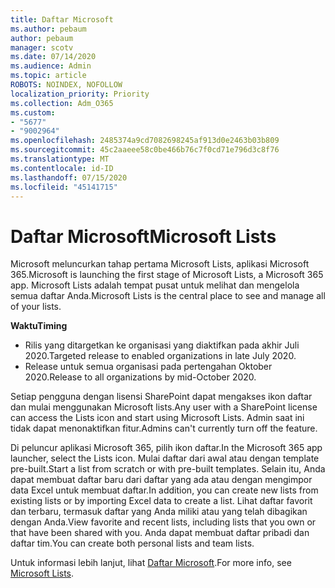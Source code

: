 ```yaml
---
title: Daftar Microsoft
ms.author: pebaum
author: pebaum
manager: scotv
ms.date: 07/14/2020
ms.audience: Admin
ms.topic: article
ROBOTS: NOINDEX, NOFOLLOW
localization_priority: Priority
ms.collection: Adm_O365
ms.custom:
- "5677"
- "9002964"
ms.openlocfilehash: 2485374a9cd7082698245af913d0e2463b03b809
ms.sourcegitcommit: 45c2aaeee58c0be466b76c7f0cd71e796d3c8f76
ms.translationtype: MT
ms.contentlocale: id-ID
ms.lasthandoff: 07/15/2020
ms.locfileid: "45141715"
---
```

# <a name="microsoft-lists"></a><span data-ttu-id="f629f-102">Daftar Microsoft</span><span class="sxs-lookup"><span data-stu-id="f629f-102">Microsoft Lists</span></span>

<span data-ttu-id="f629f-103">Microsoft meluncurkan tahap pertama Microsoft Lists, aplikasi Microsoft 365.</span><span class="sxs-lookup"><span data-stu-id="f629f-103">Microsoft is launching the first stage of Microsoft Lists, a Microsoft 365 app.</span></span> <span data-ttu-id="f629f-104">Microsoft Lists adalah tempat pusat untuk melihat dan mengelola semua daftar Anda.</span><span class="sxs-lookup"><span data-stu-id="f629f-104">Microsoft Lists is the central place to see and manage all of your lists.</span></span>  
  
<span data-ttu-id="f629f-105">**Waktu**</span><span class="sxs-lookup"><span data-stu-id="f629f-105">**Timing**</span></span>  

- <span data-ttu-id="f629f-106">Rilis yang ditargetkan ke organisasi yang diaktifkan pada akhir Juli 2020.</span><span class="sxs-lookup"><span data-stu-id="f629f-106">Targeted release to enabled organizations in late July 2020.</span></span>
- <span data-ttu-id="f629f-107">Release untuk semua organisasi pada pertengahan Oktober 2020.</span><span class="sxs-lookup"><span data-stu-id="f629f-107">Release to all organizations by mid-October 2020.</span></span>

<span data-ttu-id="f629f-108">Setiap pengguna dengan lisensi SharePoint dapat mengakses ikon daftar dan mulai menggunakan Microsoft lists.</span><span class="sxs-lookup"><span data-stu-id="f629f-108">Any user with a SharePoint license can access the Lists icon and start using Microsoft Lists.</span></span> <span data-ttu-id="f629f-109">Admin saat ini tidak dapat menonaktifkan fitur.</span><span class="sxs-lookup"><span data-stu-id="f629f-109">Admins can't currently turn off the feature.</span></span>
 
<span data-ttu-id="f629f-110">Di peluncur aplikasi Microsoft 365, pilih ikon daftar.</span><span class="sxs-lookup"><span data-stu-id="f629f-110">In the Microsoft 365 app launcher, select the Lists icon.</span></span> <span data-ttu-id="f629f-111">Mulai daftar dari awal atau dengan template pre-built.</span><span class="sxs-lookup"><span data-stu-id="f629f-111">Start a list from scratch or with pre-built templates.</span></span> <span data-ttu-id="f629f-112">Selain itu, Anda dapat membuat daftar baru dari daftar yang ada atau dengan mengimpor data Excel untuk membuat daftar.</span><span class="sxs-lookup"><span data-stu-id="f629f-112">In addition, you can create new lists from existing lists or by importing Excel data to create a list.</span></span> <span data-ttu-id="f629f-113">Lihat daftar favorit dan terbaru, termasuk daftar yang Anda miliki atau yang telah dibagikan dengan Anda.</span><span class="sxs-lookup"><span data-stu-id="f629f-113">View favorite and recent lists, including lists that you own or that have been shared with you.</span></span> <span data-ttu-id="f629f-114">Anda dapat membuat daftar pribadi dan daftar tim.</span><span class="sxs-lookup"><span data-stu-id="f629f-114">You can create both personal lists and team lists.</span></span>  

<span data-ttu-id="f629f-115">Untuk informasi lebih lanjut, lihat [Daftar Microsoft](https://aka.ms/microsoftlists).</span><span class="sxs-lookup"><span data-stu-id="f629f-115">For more info, see [Microsoft Lists](https://aka.ms/microsoftlists).</span></span>